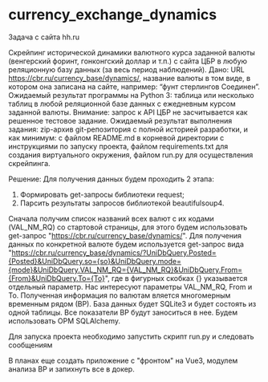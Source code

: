 # currency_exchange_dynamics

Задача с сайта hh.ru

Скрейпинг исторической динамики валютного курса заданной валюты (венгерский форинт, гонконгский доллар и т.п.) с сайта ЦБР в любую реляционную базу данных (за весь период наблюдений). Дано: URL https://cbr.ru/currency_base/dynamics/, название валюты в том виде, в котором она записана на сайте, например: “фунт стерлингов Соединен”. Ожидаемый результат программы на Python 3: таблица или несколько таблиц в любой реляционной базе данных с ежедневным курсом заданной валюты. Внимание: запрос к API ЦБР не засчитывается как решенное тестовое задание. Ожидаемый результат выполнения задания: zip-архив git-репозитория с полной историей разработки, и как минимум: с файлом README.md в корневой директории с инструкциями по запуску проекта, файлом requirements.txt для создания виртуального окружения, файлом run.py для осуществления скрейпинга.

Решение: Для получения данных будем проходить 2 этапа:
  1) Формировать get-запросы библиотеки request;
  2) Парсить результаты запросов библиотекой beautifulsoup4. 
  
Сначала получим список названий всех валют с их кодами (VAL_NM_RQ) со стартовой страницы, для этого будем использовать get-запрос "https://cbr.ru/currency_base/dynamics/". Для получения данных по конкретной валюте будем используется get-запрос вида "https://cbr.ru/currency_base/dynamics/?UniDbQuery.Posted={Posted}&UniDbQuery.so={so}&UniDbQuery.mode={mode}&UniDbQuery.VAL_NM_RQ={VAL_NM_RQ}&UniDbQuery.From={From}&UniDbQuery.To={To}", где в фигурных скобках {} указывается отдельный параметр. Нас интересуют параметры VAL_NM_RQ, From и To.
Полученная информация по валютам вляется многомерным временным рядом (ВР). База данных будет SQLite3 и будет состоять из одной таблицы. Все показатели ВР будут заноситься в нее. Будем использовать ОРМ SQLAlchemy.

Для запуска проекта необходимо запустить скрипт run.py и следовать сообщениям

В планах еще создать приложение с "фронтом" на Vue3, модулем анализа ВР и запихнуть все в докер.
